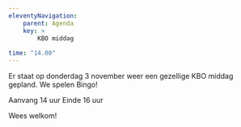 ```yaml
---
eleventyNavigation:
    parent: Agenda
    key: >
        KBO middag
        
time: "14.00"
---
```



Er staat op donderdag 3 november weer een gezellige KBO middag gepland.
We spelen Bingo!

Aanvang 14 uur
Einde 16 uur

Wees welkom!

